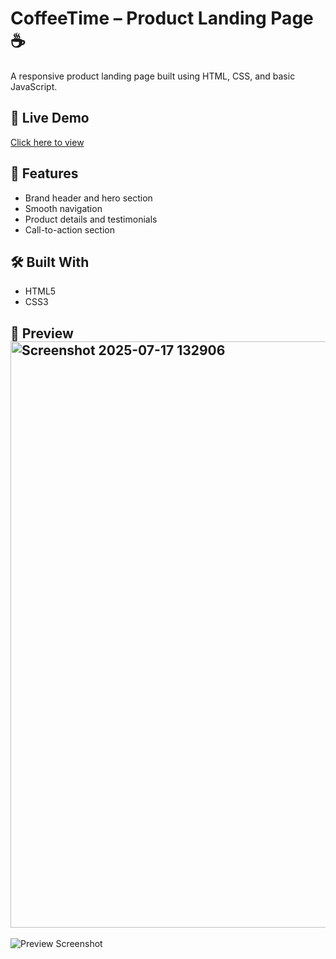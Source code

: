 # CoffeeTime – Product Landing Page ☕

A responsive product landing page built using HTML, CSS, and basic JavaScript.

## 🔗 Live Demo
[Click here to view](https://yourusername.github.io/coffeetime)

## 🚀 Features
- Brand header and hero section
- Smooth navigation
- Product details and testimonials
- Call-to-action section

## 🛠️ Built With
- HTML5
- CSS3
  

## 📁 Preview<img width="1768" height="938" alt="Screenshot 2025-07-17 132906" src="https://github.com/user-attachments/assets/cf73a48c-b3a1-46f4-bec7-b1294287c012" />

![Preview Screenshot](screenshot.png)
